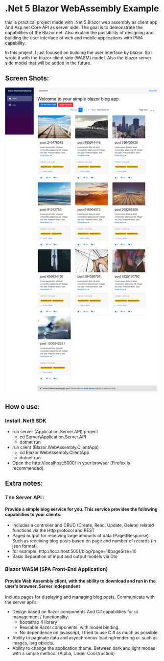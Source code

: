 # .Net 5 Blazor WebAssembly Example

this is practical project made with .Net 5 Blazor web assembly as client app, And Asp.net Core API as server side. 
The goal is to demonstrate the capabilities of the Blazor.net. Also explain the possibility of designing and building the user interface of web and mobile applications with PWA capability.

In this project, I just focused on building the user interface by blazor. So I wrote it with the blazor client side (WASM) model.
Also the blazor server side model that will be added in the future.
## Screen Shots:
![Blog Posts - Index](Documents/screenshot/Index_FullPageScreenshot.png?raw=true)

## How o use:
### Install .Net5 SDK

- run server (Application.Server.API) project
  - cd Server\Application.Server.API
  - dotnet run
- run client (Blazor.WebAssembly.ClientApp)
  - cd Blazor.WebAssembly.ClientApp
  - dotnet run
- Open the http://localhost:5000/ in your browser (Firefox is recommended).

## Extra notes:
### The Server API :
#### Provide a simple blog service for you. This service provides the following capabilities to your clients:
 - Includes a controller and CRUD (Create, Read, Update, Delete) related functions via the Http protocol and REST
 - Paged output for receiving large amounts of data (PagedResponse<T>). Such as receiving blog posts based on page and number of records (in json format).
  - for example: http://localhost:5001/blog?page=1&pageSize=10
 - Basic Separation of input and output models via Dto
 
 ### Blazor WASM (SPA Front-End Application)
 #### Provide Web Assembly client, with the ability to download and run in the user's browser. Server independent
 Include pages for displaying and managing blog posts, Communicate with the server api's
  - Design based on Razor components And C# capabilities for ui management / functionality.
    - bootstrap 4 library
    - Reusable Razor components. with model binding.
    - No dependence on javascript, I tried to use C # as much as possible.
  - Ability to paginate data and asynchronous loading/rendering ui. such as images, larg objects.
  - Ability to change the application theme. Between dark and light modes with a simple method. (Alpha, Under Construction)
  
